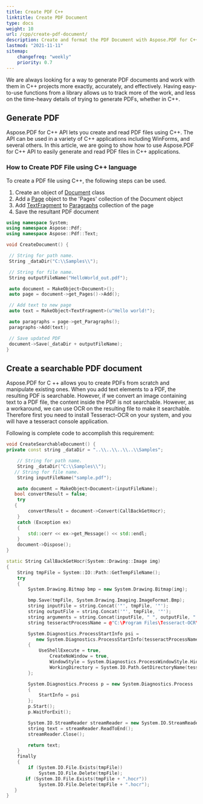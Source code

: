 ```yaml
---
title: Create PDF C++
linktitle: Create PDF Document
type: docs
weight: 10
url: /cpp/create-pdf-document/
description: Create and format the PDF Document with Aspose.PDF for C++.
lastmod: "2021-11-11"
sitemap:
    changefreq: "weekly"
    priority: 0.7
---
```


We are always looking for a way to generate PDF documents and work with them in C++ projects more exactly, accurately, and effectively. Having easy-to-use functions from a library allows us to track more of the work, and less on the time-heavy details of trying to generate PDFs, whether in C++.

## Generate PDF

Aspose.PDF for C++ API lets you create and read PDF files using C++. The API can be used in a variety of C++ applications including WinForms, and several others. In this article, we are going to show how to use Aspose.PDF for C++ API to easily generate and read PDF files in C++ applications.

### How to Create PDF File using C++ language

To create a PDF file using C++, the following steps can be used.

1. Create an object of [Document](https://apireference.aspose.com/pdf/cpp/class/aspose.pdf.document) class
1. Add a [Page](https://apireference.aspose.com/pdf/cpp/class/aspose.pdf.page) object to the 'Pages' collection of the Document object
1. Add [TextFragment](https://apireference.aspose.com/pdf/cpp/class/aspose.pdf.text.text_fragment/) to [Paragraphs](https://apireference.aspose.com/pdf/cpp/class/aspose.pdf.paragraphs) collection of the page
1. Save the resultant PDF document

```cpp
using namespace System;
using namespace Aspose::Pdf;
using namespace Aspose::Pdf::Text;

void CreateDocument() {

 // String for path name.
 String _dataDir("C:\\Samples\\");

 // String for file name.
 String outputFileName("HelloWorld_out.pdf");

 auto document = MakeObject<Document>();
 auto page = document->get_Pages()->Add();

 // Add text to new page
 auto text = MakeObject<TextFragment>(u"Hello world!");

 auto paragraphs = page->get_Paragraphs();
 paragraphs->Add(text);

 // Save updated PDF
 document->Save(_dataDir + outputFileName);
}
```

## Create a searchable PDF document

Aspose.PDF for C ++ allows you to create PDFs from scratch and manipulate existing ones.
When you add text elements to a PDF, the resulting PDF is searchable. However, if we convert an image containing text to a PDF file, the content inside the PDF is not searchable. However, as a workaround, we can use OCR on the resulting file to make it searchable. Therefore first you need to install Tesseract-OCR on your system, and you will have a tesseract console application.

Following is complete code to accomplish this requirement:

```cpp
void CreateSearchableDocument() {
private const string _dataDir = "..\\..\\..\\..\\Samples";

    // String for path name.
    String _dataDir("C:\\Samples\\");
   // String for file name.
    String inputFileName("sample.pdf");

    auto document = MakeObject<Document>(inputFileName);
   bool convertResult = false;
    try
   {
        convertResult = document->Convert(CallBackGetHocr);
    }
    catch (Exception ex)
    {
        std::cerr << ex->get_Message() << std::endl;
    }
    document->Dispose();
}

static String CallBackGetHocr(System::Drawing::Image img)
{
    String tmpFile = System::IO::Path::GetTempFileName();
    try
    {
        System.Drawing.Bitmap bmp = new System.Drawing.Bitmap(img);

        bmp.Save(tmpFile, System.Drawing.Imaging.ImageFormat.Bmp);
        string inputFile = string.Concat('"', tmpFile, '"');
        string outputFile = string.Concat('"', tmpFile, '"');
        string arguments = string.Concat(inputFile, " ", outputFile, " -l eng hocr");
        string tesseractProcessName = @"C:\Program Files\Tesseract-OCR\Tesseract.exe";

        System.Diagnostics.ProcessStartInfo psi =
           new System.Diagnostics.ProcessStartInfo(tesseractProcessName, arguments)
        {
            UseShellExecute = true,
                CreateNoWindow = true,
                WindowStyle = System.Diagnostics.ProcessWindowStyle.Hidden,
                WorkingDirectory = System.IO.Path.GetDirectoryName(tesseractProcessName)
        };

        System.Diagnostics.Process p = new System.Diagnostics.Process
        {
            StartInfo = psi
        };
        p.Start();
        p.WaitForExit();

        System.IO.StreamReader streamReader = new System.IO.StreamReader(tmpFile + ".hocr");
        string text = streamReader.ReadToEnd();
        streamReader.Close();

        return text;
    }
    finally
    {
        if (System.IO.File.Exists(tmpFile))
            System.IO.File.Delete(tmpFile);
       if (System.IO.File.Exists(tmpFile + ".hocr"))
            System.IO.File.Delete(tmpFile + ".hocr");
   }
}
```
